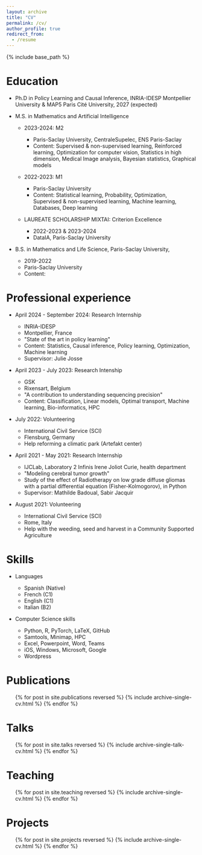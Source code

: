 ```yaml
---
layout: archive
title: "CV"
permalink: /cv/
author_profile: true
redirect_from:
  - /resume
---
```


{% include base_path %}

Education
======
* Ph.D in Policy Learning and Causal Inference, INRIA-IDESP Montpellier University & MAP5 Paris Cité University, 2027 (expected)

* M.S. in Mathematics and Artificial Intelligence
  * 2023-2024: M2 
    * Paris-Saclay University, CentraleSupelec, ENS Paris-Saclay
    * Content: Supervised & non-supervised learning, Reinforced learning, Optimization for computer vision, Statistics in high dimension, Medical Image analysis, Bayesian statistics, Graphical models
  * 2022-2023: M1
    * Paris-Saclay University
    * Content: Statistical learning, Probability, Optimization, Supervised & non-supervised learning, Machine learning, Databases, Deep learning

  * LAUREATE SCHOLARSHIP MIXTAI: Criterion Excellence 
    * 2022-2023 & 2023-2024
    * DataIA, Paris-Saclay University 

* B.S. in Mathematics and Life Science, Paris-Saclay University, 
  * 2019-2022
  * Paris-Saclay University
  * Content: 


Professional experience
======
* April 2024 - September 2024: Research Internship
  * INRIA-IDESP
  * Montpellier, France
  * "State of the art in policy learning"
  * Content: Statistics, Causal inference, Policy learning, Optimization, Machine learning
  * Supervisor: Julie Josse

* April 2023 - July 2023: Research Intenship
  * GSK 
  * Rixensart, Belgium
  * "A contribution to understanding sequencing precision"
  * Content: Classification, Linear models, Optimal transport, Machine learning, Bio-informatics, HPC

* July 2022: Volunteering 
  * International Civil Service (SCI)
  * Flensburg, Germany
  * Help reforming a climatic park (Artefakt center)

* April 2021 - May 2021: Research Internship
  * IJCLab, Laboratory 2 Infinis Irene Joliot Curie, health department
  * "Modeling cerebral tumor growth"
  * Study of the effect of Radiotherapy on low grade diffuse gliomas with a partial differential equation (Fisher-Kolmogorov), in Python
  * Supervisor: Mathilde Badoual, Sabir Jacquir

* August 2021: Volunteering 
  * International Civil Service (SCI)
  * Rome, Italy
  * Help with the weeding, seed and harvest in a Community Supported Agriculture
  
Skills
======
* Languages
  * Spanish (Native)
  * French (C1)
  * English (C1)
  * Italian (B2)

* Computer Science skills
  * Python, R, PyTorch, LaTeX, GitHub
  * Samtools, Minimap, HPC
  * Excel, Powerpoint, Word, Teams
  * iOS, Windows, Microsoft, Google
  * Wordpress

Publications
======
<ul>{% for post in site.publications reversed %}
    {% include archive-single-cv.html %}
  {% endfor %}</ul>
  
Talks
======
  <ul>{% for post in site.talks reversed %}
    {% include archive-single-talk-cv.html  %}
  {% endfor %}</ul>
  
Teaching
======
  <ul>{% for post in site.teaching reversed %}
    {% include archive-single-cv.html %}
  {% endfor %}</ul>

Projects
======
<ul>{% for post in site.projects reversed %}
    {% include archive-single-cv.html %}
  {% endfor %}</ul>